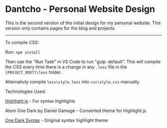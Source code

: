 # Dantcho - Personal Website Design

This is the second version of the initial design for my personal website. This version only contains pages for the blog and projects.

---

To compile CSS:

Run: `npm install`

Then use the "Run Task" in VS Code to run "gulp: default". This will compile the CSS every time there is a change in any `.less` file in the `[PROJECT_ROOT]\less` folder.

Alternativly compile `less\style.less` into `css\style.css` manually.

Technologies Used:

[Highlight.js](https://github.com/highlightjs/highlight.js) - For syntax highlights

Atom One Dark by Daniel Gamage - Converted theme for Highlight.js

[One Dark Syntax](https://github.com/atom/one-dark-syntax) - Original syntax highlight theme
